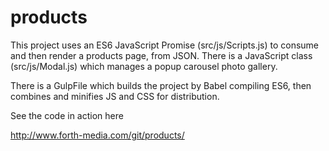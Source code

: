 # products
This project uses an ES6 JavaScript Promise (src/js/Scripts.js) to consume and then render a products page, from JSON. There is a JavaScript class (src/js/Modal.js) which manages a popup carousel photo gallery.

There is a GulpFile which builds the project by Babel compiling ES6, then combines and minifies JS and CSS for distribution.

See the code in action here

http://www.forth-media.com/git/products/